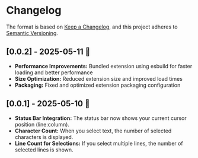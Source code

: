 # Changelog

The format is based on [Keep a Changelog](https://keepachangelog.com/en/1.1.0/), and this project adheres to [Semantic Versioning](https://semver.org/spec/v2.0.0.html).

## [0.0.2] - 2025-05-11 🚀

- **Performance Improvements:** Bundled extension using esbuild for faster loading and better performance
- **Size Optimization:** Reduced extension size and improved load times
- **Packaging:** Fixed and optimized extension packaging configuration

## [0.0.1] - 2025-05-10 🎉

- **Status Bar Integration:** The status bar now shows your current cursor position (line:column).
- **Character Count:** When you select text, the number of selected characters is displayed.
- **Line Count for Selections:** If you select multiple lines, the number of selected lines is shown.
